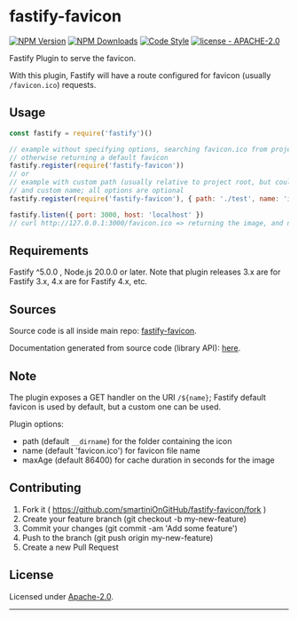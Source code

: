 # fastify-favicon

  [![NPM Version](https://img.shields.io/npm/v/fastify-favicon.svg?style=flat)](https://npmjs.org/package/fastify-favicon/)
  [![NPM Downloads](https://img.shields.io/npm/dm/fastify-favicon.svg?style=flat)](https://npmjs.org/package/fastify-favicon/)
  [![Code Style](https://img.shields.io/badge/code%20style-standard-brightgreen.svg?style=flat)](http://standardjs.com/)
  [![license - APACHE-2.0](https://img.shields.io/npm/l/fastify-favicon.svg)](http://opensource.org/licenses/APACHE-2.0)

Fastify Plugin to serve the favicon.

With this plugin, Fastify will have a route configured for favicon (usually `/favicon.ico`) requests.


## Usage

```js
const fastify = require('fastify')()

// example without specifying options, searching favicon.ico from project root,
// otherwise returning a default favicon
fastify.register(require('fastify-favicon'))
// or
// example with custom path (usually relative to project root, but could be absolute),
// and custom name; all options are optional
fastify.register(require('fastify-favicon'), { path: './test', name: 'icon.ico', maxAge: 3600 })

fastify.listen({ port: 3000, host: 'localhost' })
// curl http://127.0.0.1:3000/favicon.ico => returning the image, and no error thrown
```

## Requirements

Fastify ^5.0.0 , Node.js 20.0.0 or later.
Note that plugin releases 3.x are for Fastify 3.x, 4.x are for Fastify 4.x, etc.


## Sources

Source code is all inside main repo:
[fastify-favicon](https://github.com/smartiniOnGitHub/fastify-favicon).

Documentation generated from source code (library API):
[here](https://smartiniongithub.github.io/fastify-favicon/).


## Note

The plugin exposes a GET handler on the URI `/${name}`;
Fastify default favicon is used by default, but a custom one can be used.

Plugin options:
- path (default `__dirname`) for the folder containing the icon
- name (default 'favicon.ico') for favicon file name
- maxAge (default 86400) for cache duration in seconds for the image


## Contributing

1. Fork it ( https://github.com/smartiniOnGitHub/fastify-favicon/fork )
2. Create your feature branch (git checkout -b my-new-feature)
3. Commit your changes (git commit -am 'Add some feature')
4. Push to the branch (git push origin my-new-feature)
5. Create a new Pull Request


## License

Licensed under [Apache-2.0](./LICENSE).

----
